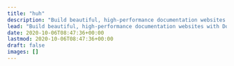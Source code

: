 ```yaml
---
title: "huh"
description: "Build beautiful, high-performance documentation websites with Doks. Fast, flexible, and easy-to-use. Deploy anywhere."
lead: "Build beautiful, high-performance documentation websites with Doks. Fast, flexible, and easy-to-use. Deploy anywhere."
date: 2020-10-06T08:47:36+00:00
lastmod: 2020-10-06T08:47:36+00:00
draft: false
images: []
---
```

